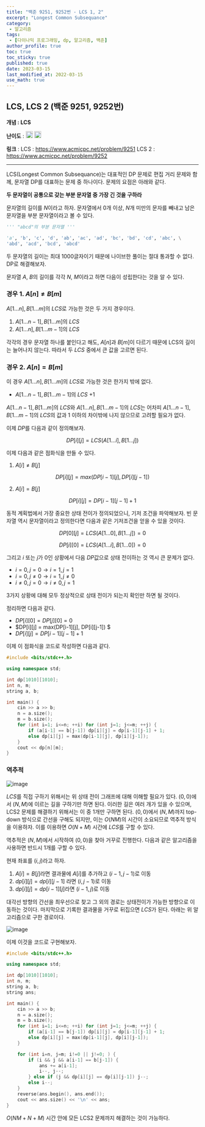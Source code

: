 ```yaml
---
title: "백준 9251, 9252번 - LCS 1, 2"
excerpt: "Longest Common Subsequance"
category: 
 - 알고리즘
tags:
 - [다이나믹 프로그래밍, dp, 알고리즘, 백준]
author_profile: true
toc: true
toc_sticky: true
published: true
date: 2023-03-15
last_modified_at: 2022-03-15
use_math: true
---
```


## LCS, LCS 2 (백준 9251, 9252번) 

**개념 : LCS** 

**난이도** : <img src="https://d2gd6pc034wcta.cloudfront.net/tier/12.svg" style = "width : 18px;"/> <img src="https://d2gd6pc034wcta.cloudfront.net/tier/11.svg" style = "width : 18px;"/>

**링크** : 
LCS : <https://www.acmicpc.net/problem/9251>
LCS 2 : <https://www.acmicpc.net/problem/9252>

---

LCS(Longest Common Subsequance)는 대표적인 DP 문제로 편집 거리 문제와 함께, 문자열 DP를 대표하는 문제 중 하나이다. 문제의 요점은 아래와 같다.

**두 문자열이 공통으로 갖는 부분 문자열 중 가장 긴 것을 구하라**

문자열의 길이를 $N$이라고 하자. 문자열에서 0개 이상, $N$개 미만의 문자를 빼내고 남은 문자열을 부분 문자열이라고 볼 수 있다. 

```python
''' "abcd"의 부분 문자열 '''

'a', 'b', 'c', 'd', 'ab', 'ac', 'ad', 'bc', 'bd', 'cd', 'abc', \
'abd', 'acd', 'bcd', 'abcd'
```

두 문자열의 길이는 최대 1000글자이기 때문에 나이브한 풀이는 절대 통과할 수 없다. DP로 해결해보자. 

문자열 $A$, $B$의 길이를 각각 $N$, $M$이라고 하면 다음이 성립한다는 것을 알 수 있다.

### 경우 1. $A[n] \neq B[m]$

$A[1 \dots n], B[1 \dots m]$의 $LCS$로 가능한 것은 두 가지 경우이다.

1. $A[1 \dots n-1], B[1 \dots m]$의 $LCS$
2. $A[1 \dots n], B[1 \dots m-1]$의 $LCS$

각각의 경우 문자열 하나를 붙인다고 해도, $A[n]$과 $B[m]$이 다르기 때문에 LCS의 길이는 늘어나지 않는다. 따라서 두 $LCS$ 중에서 큰 값을 고르면 된다. 

### 경우 2. $A[n] = B[m]$

이 경우 $A[1 \dots n],B[1 \dots m]$의 $LCS$로 가능한 것은 한가지 밖에 없다. 

- $A[1 \dots n-1], B[1 \dots m-1]$의 $LCS$ $+ 1$

$A[1 \dots n-1], B[1 \dots m]$의 $LCS$와 $A[1 \dots n], B[1 \dots m-1]$의 $LCS$는 어차피 $A[1 \dots n-1], B[1 \dots m-1]$의 $LCS$의 값과 1 이하의 차이밖에 나지 않으므로 고려할 필요가 없다. 


이제 $DP$를 다음과 같이 정의해보자.

$$ DP[i][j] = LCS(A[1 \dots i], B[1 \dots j]) $$

이제 다음과 같은 점화식을 만들 수 있다. 

1. $A[i] \neq B[j]$

$$ DP[i][j] = max(DP[i-1][j], DP[i][j-1]) $$

2. $A[i] = B[j]$

$$ DP[i][j] = DP[i-1][j-1] + 1$$

동적 계획법에서 가장 중요한 상태 전이가 정의되었으니, 기저 조건을 파악해보자. 빈 문자열 역시 문자열이라고 정의한다면 다음과 같은 기저조건을 얻을 수 있을 것이다.

$$ DP[0][j] = LCS(A[1 \dots 0], B[1 \dots j]) = 0 $$

$$ DP[i][0] = LCS(A[1 \dots i], B[1 \dots 0]) = 0 $$

그리고 $i$ 또는 $j$가 $0$인 상황에서 다음 $DP$값으로 상태 전이하는 것 역시 큰 문제가 없다. 

- $i = 0, j = 0 \rightarrow i=1, j=1$  
- $i = 0, j \neq 0 \rightarrow i=1, j \neq 0$
- $i \neq 0, j = 0 \rightarrow i \neq 0, j = 1$

3가지 상황에 대해 모두 정상적으로 상태 전이가 되는지 확인만 하면 될 것이다. 

정리하면 다음과 같다.

- $DP[i][0] = DP[j][0] = 0$
- $DP[i][j] = max(DP[i-1][j], DP[i][j-1]) $
- $DP[i][j] = DP[i-1][j-1] + 1$

이제 이 점화식을 코드로 작성하면 다음과 같다. 

```cpp
#include <bits/stdc++.h>

using namespace std;

int dp[1010][1010];
int n, m;
string a, b;

int main() {
    cin >> a >> b;
    n = a.size();
    m = b.size();
    for (int i=1; i<=n; ++i) for (int j=1; j<=m; ++j) {
        if (a[i-1] == b[j-1]) dp[i][j] = dp[i-1][j-1] + 1;
        else dp[i][j] = max(dp[i-1][j], dp[i][j-1]);
    }
    cout << dp[n][m];
}
```

### 역추적

![image](/assets/img/lcs1%2C2/lcs.png)

$LCS$를 직접 구하기 위해서는 위 상태 전이 그래프에 대해 이해할 필요가 있다. $(0,0)$에서 $(N, M)$에 이르는 길을 구하기만 하면 된다. 이러한 길은 여러 개가 있을 수 있으며, LCS2 문제를 해결하기 위해서는 이 중 1개만 구하면 된다. $(0, 0)$에서 $(N, M)$까지 top-down 방식으로 간선을 구해도 되지만, 이는 $O(NM)$의 시간이 소요되므로 역추적 방식을 이용하자. 이를 이용하면 $O(N + M)$ 시간에 $LCS$를 구할 수 있다. 

역추적은 $(N, M)$에서 시작하여 $(0, 0)$을 찾아 거꾸로 진행한다. 다음과 같은 알고리즘을 사용하면 반드시 1개를 구할 수 있다. 

현재 좌표를 $(i, j)$라고 하자. 

1. $A[i] = B[j]$라면 결과물에 $A[i]$를 추가하고 $(i-1, j-1)$로 이동
2. $dp[i][j] = dp[i][j-1]$ 라면 $(i, j-1)$로 이동
3. $dp[i][j] = dp[i-1][j]$라면 $(i-1, j)$로 이동

대각선 방향의 간선을 최우선으로 찾고 그 외의 경로는 상태전이가 가능한 방향으로 이동하는 것이다. 마지막으로 기록한 결과물을 거꾸로 뒤집으면 $LCS$가 된다. 아래는 위 알고리즘으로 구한 경로이다. 

![image](/assets/img/lcs1%2C2/lcs_track.png)

이제 이것을 코드로 구현해보자.

```cpp
#include <bits/stdc++.h>

using namespace std;

int dp[1010][1010];
int n, m;
string a, b;
string ans;

int main() {
    cin >> a >> b;
    n = a.size();
    m = b.size();
    for (int i=1; i<=n; ++i) for (int j=1; j<=m; ++j) {
        if (a[i-1] == b[j-1]) dp[i][j] = dp[i-1][j-1] + 1;
        else dp[i][j] = max(dp[i-1][j], dp[i][j-1]);
    }

    for (int i=n, j=m; i!=0 || j!=0; ) {
        if (i && j && a[i-1] == b[j-1]) {
            ans += a[i-1];
            i--, j--;
        } else if (j && dp[i][j] == dp[i][j-1]) j--; 
        else i--;
    }
    reverse(ans.begin(), ans.end());
    cout << ans.size() << '\n' << ans;
}
```

$O(NM + N + M)$ 시간 안에 모든 LCS2 문제까지 해결하는 것이 가능하다.




